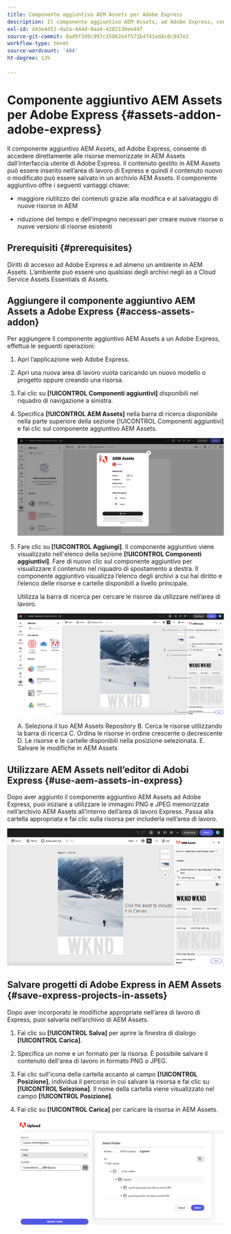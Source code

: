 ```yaml
---
title: Componente aggiuntivo AEM Assets per Adobe Express
description: Il componente aggiuntivo AEM Assets, ad Adobe Express, consente di accedere direttamente alle risorse memorizzate in AEM Assets dall’interfaccia utente di Adobe Express.
exl-id: d43e4451-da2a-444d-9aa4-4282130ee44f
source-git-commit: 0ad9f349c997c35862e4f571b4741ed4c0c947e2
workflow-type: tm+mt
source-wordcount: '484'
ht-degree: 13%

---
```


# Componente aggiuntivo AEM Assets per Adobe Express {#assets-addon-adobe-express}

Il componente aggiuntivo AEM Assets, ad Adobe Express, consente di accedere direttamente alle risorse memorizzate in AEM Assets dall’interfaccia utente di Adobe Express. Il contenuto gestito in AEM Assets può essere inserito nell’area di lavoro di Express e quindi il contenuto nuovo o modificato può essere salvato in un archivio AEM Assets. Il componente aggiuntivo offre i seguenti vantaggi chiave:

* maggiore riutilizzo dei contenuti grazie alla modifica e al salvataggio di nuove risorse in AEM

* riduzione del tempo e dell’impegno necessari per creare nuove risorse o nuove versioni di risorse esistenti

## Prerequisiti {#prerequisites}

Diritti di accesso ad Adobe Express e ad almeno un ambiente in AEM Assets. L’ambiente può essere uno qualsiasi degli archivi negli as a Cloud Service Assets Essentials di Assets.


## Aggiungere il componente aggiuntivo AEM Assets a Adobe Express {#access-assets-addon}

Per aggiungere il componente aggiuntivo AEM Assets a un Adobe Express, effettua le seguenti operazioni:

1. Apri l’applicazione web Adobe Express.

1. Apri una nuova area di lavoro vuota caricando un nuovo modello o progetto oppure creando una risorsa.

1. Fai clic su **[!UICONTROL Componenti aggiuntivi]** disponibili nel riquadro di navigazione a sinistra.

1. Specifica **[!UICONTROL AEM Assets]** nella barra di ricerca disponibile nella parte superiore della sezione [!UICONTROL Componenti aggiuntivi] e fai clic sul componente aggiuntivo AEM Assets.

   ![Componente aggiuntivo AEM Assets](assets/aem-assets-add-on.png)

1. Fare clic su **[!UICONTROL Aggiungi]**. Il componente aggiuntivo viene visualizzato nell&#39;elenco della sezione **[!UICONTROL Componenti aggiuntivi]**. Fare di nuovo clic sul componente aggiuntivo per visualizzare il contenuto nel riquadro di spostamento a destra. Il componente aggiuntivo visualizza l’elenco degli archivi a cui hai diritto e l’elenco delle risorse e cartelle disponibili a livello principale.

   Utilizza la barra di ricerca per cercare le risorse da utilizzare nell’area di lavoro.

   ![Cerca risorse nel componente aggiuntivo AEM Assets](assets/assets-add-on-browse-assets.png)

   A. Seleziona il tuo AEM Assets Repository B. Cerca le risorse utilizzando la barra di ricerca C. Ordina le risorse in ordine crescente o decrescente D. Le risorse e le cartelle disponibili nella posizione selezionata. E. Salvare le modifiche in AEM Assets



## Utilizzare AEM Assets nell’editor di Adobi Express {#use-aem-assets-in-express}

Dopo aver aggiunto il componente aggiuntivo AEM Assets ad Adobe Express, puoi iniziare a utilizzare le immagini PNG e JPEG memorizzate nell’archivio AEM Assets all’interno dell’area di lavoro Express. Passa alla cartella appropriata e fai clic sulla risorsa per includerla nell’area di lavoro.

![Inclusione delle risorse dal componente aggiuntivo di Assets](assets/aem-assets-add-on-include-assets.png)


## Salvare progetti di Adobe Express in AEM Assets {#save-express-projects-in-assets}

Dopo aver incorporato le modifiche appropriate nell’area di lavoro di Express, puoi salvarla nell’archivio di AEM Assets.

1. Fai clic su **[!UICONTROL Salva]** per aprire la finestra di dialogo **[!UICONTROL Carica]**.
1. Specifica un nome e un formato per la risorsa. È possibile salvare il contenuto dell&#39;area di lavoro in formato PNG o JPEG.

1. Fai clic sull&#39;icona della cartella accanto al campo **[!UICONTROL Posizione]**, individua il percorso in cui salvare la risorsa e fai clic su **[!UICONTROL Seleziona]**. Il nome della cartella viene visualizzato nel campo **[!UICONTROL Posizione]**.

1. Fai clic su **[!UICONTROL Carica]** per caricare la risorsa in AEM Assets.

   ![Salva risorse in AEM](assets/aem-assets-add-on-save.png)
